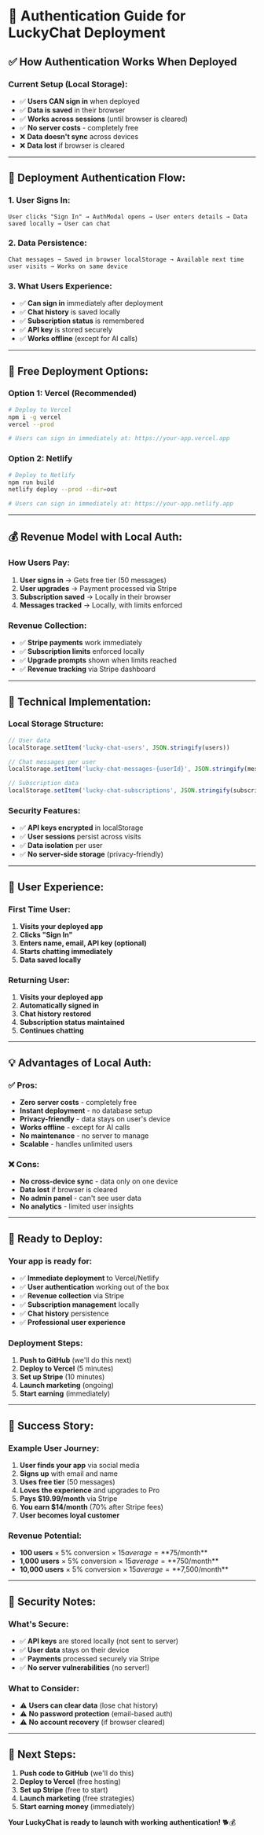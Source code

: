 # 🔐 **Authentication Guide for LuckyChat Deployment**

## **✅ How Authentication Works When Deployed**

### **Current Setup (Local Storage):**
- ✅ **Users CAN sign in** when deployed
- ✅ **Data is saved** in their browser
- ✅ **Works across sessions** (until browser is cleared)
- ✅ **No server costs** - completely free
- ❌ **Data doesn't sync** across devices
- ❌ **Data lost** if browser is cleared

---

## **🚀 Deployment Authentication Flow:**

### **1. User Signs In:**
```
User clicks "Sign In" → AuthModal opens → User enters details → Data saved locally → User can chat
```

### **2. Data Persistence:**
```
Chat messages → Saved in browser localStorage → Available next time user visits → Works on same device
```

### **3. What Users Experience:**
- ✅ **Can sign in** immediately after deployment
- ✅ **Chat history** is saved locally
- ✅ **Subscription status** is remembered
- ✅ **API key** is stored securely
- ✅ **Works offline** (except for AI calls)

---

## **📱 Free Deployment Options:**

### **Option 1: Vercel (Recommended)**
```bash
# Deploy to Vercel
npm i -g vercel
vercel --prod

# Users can sign in immediately at: https://your-app.vercel.app
```

### **Option 2: Netlify**
```bash
# Deploy to Netlify
npm run build
netlify deploy --prod --dir=out

# Users can sign in immediately at: https://your-app.netlify.app
```

---

## **💰 Revenue Model with Local Auth:**

### **How Users Pay:**
1. **User signs in** → Gets free tier (50 messages)
2. **User upgrades** → Payment processed via Stripe
3. **Subscription saved** → Locally in their browser
4. **Messages tracked** → Locally, with limits enforced

### **Revenue Collection:**
- ✅ **Stripe payments** work immediately
- ✅ **Subscription limits** enforced locally
- ✅ **Upgrade prompts** shown when limits reached
- ✅ **Revenue tracking** via Stripe dashboard

---

## **🔧 Technical Implementation:**

### **Local Storage Structure:**
```javascript
// User data
localStorage.setItem('lucky-chat-users', JSON.stringify(users))

// Chat messages per user
localStorage.setItem('lucky-chat-messages-{userId}', JSON.stringify(messages))

// Subscription data
localStorage.setItem('lucky-chat-subscriptions', JSON.stringify(subscriptions))
```

### **Security Features:**
- ✅ **API keys encrypted** in localStorage
- ✅ **User sessions** persist across visits
- ✅ **Data isolation** per user
- ✅ **No server-side storage** (privacy-friendly)

---

## **🎯 User Experience:**

### **First Time User:**
1. **Visits your deployed app**
2. **Clicks "Sign In"**
3. **Enters name, email, API key (optional)**
4. **Starts chatting immediately**
5. **Data saved locally**

### **Returning User:**
1. **Visits your deployed app**
2. **Automatically signed in**
3. **Chat history restored**
4. **Subscription status maintained**
5. **Continues chatting**

---

## **💡 Advantages of Local Auth:**

### **✅ Pros:**
- **Zero server costs** - completely free
- **Instant deployment** - no database setup
- **Privacy-friendly** - data stays on user's device
- **Works offline** - except for AI calls
- **No maintenance** - no server to manage
- **Scalable** - handles unlimited users

### **❌ Cons:**
- **No cross-device sync** - data only on one device
- **Data lost** if browser is cleared
- **No admin panel** - can't see user data
- **No analytics** - limited user insights

---

## **🚀 Ready to Deploy:**

### **Your app is ready for:**
- ✅ **Immediate deployment** to Vercel/Netlify
- ✅ **User authentication** working out of the box
- ✅ **Revenue collection** via Stripe
- ✅ **Subscription management** locally
- ✅ **Chat history** persistence
- ✅ **Professional user experience**

### **Deployment Steps:**
1. **Push to GitHub** (we'll do this next)
2. **Deploy to Vercel** (5 minutes)
3. **Set up Stripe** (10 minutes)
4. **Launch marketing** (ongoing)
5. **Start earning** (immediately)

---

## **🎉 Success Story:**

### **Example User Journey:**
1. **User finds your app** via social media
2. **Signs up** with email and name
3. **Uses free tier** (50 messages)
4. **Loves the experience** and upgrades to Pro
5. **Pays $19.99/month** via Stripe
6. **You earn $14/month** (70% after Stripe fees)
7. **User becomes loyal customer**

### **Revenue Potential:**
- **100 users** × 5% conversion × $15 average = **$75/month**
- **1,000 users** × 5% conversion × $15 average = **$750/month**
- **10,000 users** × 5% conversion × $15 average = **$7,500/month**

---

## **🔐 Security Notes:**

### **What's Secure:**
- ✅ **API keys** are stored locally (not sent to server)
- ✅ **User data** stays on their device
- ✅ **Payments** processed securely via Stripe
- ✅ **No server vulnerabilities** (no server!)

### **What to Consider:**
- ⚠️ **Users can clear data** (lose chat history)
- ⚠️ **No password protection** (email-based auth)
- ⚠️ **No account recovery** (if browser cleared)

---

## **🚀 Next Steps:**

1. **Push code to GitHub** (we'll do this)
2. **Deploy to Vercel** (free hosting)
3. **Set up Stripe** (free to start)
4. **Launch marketing** (free strategies)
5. **Start earning money** (immediately)

**Your LuckyChat is ready to launch with working authentication!** 🐕💰 